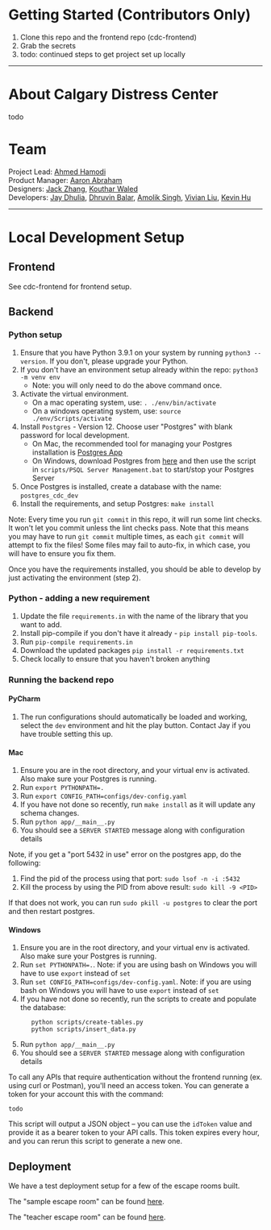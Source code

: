 # Getting Started (Contributors Only)

1. Clone this repo and the frontend repo (cdc-frontend)
2. Grab the secrets
3. todo: continued steps to get project set up locally

---

# About Calgary Distress Center

todo

# Team

Project Lead: [Ahmed Hamodi](https://github.com/ahmedhamodi)\
Product Manager: [Aaron Abraham](https://github.com/aaronabraham311)\
Designers: [Jack Zhang](https://github.com/fakesquid), [Kouthar Waled](https://github.com/kouthar)\
Developers: [Jay Dhulia](https://github.com/jaydhulia), [Dhruvin Balar](https://github.com/drbalar), [Amolik Singh](https://github.com/amoliksingh), [Vivian Liu](https://github.com/vivianliu0), [Kevin Hu](https://github.com/andstun)

---

# Local Development Setup

## Frontend

See cdc-frontend for frontend setup.

## Backend

### Python setup

1. Ensure that you have Python 3.9.1 on your system by running `python3 --version`. If you don't, please upgrade your Python.
1. If you don't have an environment setup already within the repo: `python3 -m venv env`
   - Note: you will only need to do the above command once.
1. Activate the virtual environment.
   - On a mac operating system, use: `. ./env/bin/activate`
   - On a windows operating system, use: `source ./env/Scripts/activate`
1. Install `Postgres` - Version 12. Choose user "Postgres" with blank password for local development.
   - On Mac, the recommended tool for managing your Postgres installation is [Postgres App](https://postgresapp.com/)
   - On Windows, download Postgres from [here](https://www.enterprisedb.com/downloads/postgres-postgresql-downloads) and then use the script in `scripts/PSQL Server Management.bat` to start/stop your Postgres Server
1. Once Postgres is installed, create a database with the name: `postgres_cdc_dev`
1. Install the requirements, and setup Postgres: `make install`

Note: Every time you run `git commit` in this repo, it will run some lint checks. It won't let you commit unless the lint checks pass. Note that this means you may have to run `git commit` multiple times, as each `git commit` will attempt to fix the files! Some files may fail to auto-fix, in which case, you will have to ensure you fix them.

Once you have the requirements installed, you should be able to develop by just activating the environment (step 2).

### Python - adding a new requirement

1. Update the file `requirements.in` with the name of the library that you want to add.
1. Install pip-compile if you don't have it already - `pip install pip-tools`.
1. Run `pip-compile requirements.in`
1. Download the updated packages `pip install -r requirements.txt`
1. Check locally to ensure that you haven't broken anything

### Running the backend repo

#### PyCharm

1. The run configurations should automatically be loaded and working, select the `dev` environment and hit the play button. Contact Jay if you have trouble setting this up.

#### Mac

1. Ensure you are in the root directory, and your virtual env is activated. Also make sure your Postgres is running.
1. Run `export PYTHONPATH=.`
1. Run `export CONFIG_PATH=configs/dev-config.yaml`
1. If you have not done so recently, run `make install` as it will update any schema changes.
1. Run `python app/__main__.py`
1. You should see a `SERVER STARTED` message along with configuration details

Note, if you get a "port 5432 in use" error on the postgres app, do the following:

1. Find the pid of the process using that port: `sudo lsof -n -i :5432`
1. Kill the process by using the PID from above result: `sudo kill -9 <PID>`

If that does not work, you can run `sudo pkill -u postgres` to clear the port and then restart postgres.

#### Windows

1. Ensure you are in the root directory, and your virtual env is activated. Also make sure your Postgres is running.
1. Run `set PYTHONPATH=.`. Note: if you are using bash on Windows you will have to use `export` instead of `set`
1. Run `set CONFIG_PATH=configs/dev-config.yaml`. Note: if you are using bash on Windows you will have to use `export` instead of `set`
1. If you have not done so recently, run the scripts to create and populate the database:
   ```
      python scripts/create-tables.py
      python scripts/insert_data.py
   ```
1. Run `python app/__main__.py`
1. You should see a `SERVER STARTED` message along with configuration details

To call any APIs that require authentication without the frontend running (ex. using curl or Postman), you'll need an access token. You can generate a token for your account this with the command:

```
todo
```

This script will output a JSON object – you can use the `idToken` value and provide it as a bearer token to your API calls. This token expires every hour, and you can rerun this script to generate a new one.

## Deployment

We have a test deployment setup for a few of the escape rooms built.

The "sample escape room" can be found [here](https://backend-dev.jaydhulia.com/sample-escape-room).

The "teacher escape room" can be found [here](https://backend-dev.jaydhulia.com/teacher-escape-room).
